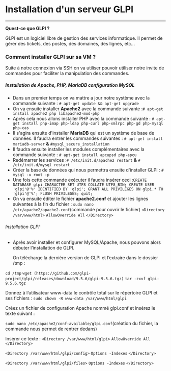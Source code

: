 # Installation d'un serveur GLPI
---

**Quest-ce que GLPI ?**

GLPI est un logiciel libre de gestion des services informatique.
Il permet de gérer des tickets, des postes, des domaines, des lignes, etc...


### Comment installer GLPI sur sa VM ?

Suite à notre connexion via SSH on va utiliser pouvoir utiliser notre invite de commandes pour faciliter la manipulation des commandes.


##### Installation de Apache, PHP, MariaDB configuration MySQL
- Dans un premier temps on va mattre a jour notre système avec la commande suivante : ```# apt-get update && apt-get upgrade ```
- On va ensuite installer **Apache2** avec la commande suivante :```# apt-get install apache2 php libapache2-mod-php```
- Après cela nous allons installer PHP avec la commande suivante : ```# apt-get install php-imap php-ldap php-curl php-xmlrpc php-gd php-mysql php-cas```
- Il s'agira ensuite d'installer **MariaDB** qui est un système de base de données. Il faudra entrer les commandes suivantes : ```# apt-get install mariadb-server``` **&** ```#mysql_secure_installation```
- Il faudra ensuite installer les modules complémentaires avec la commande suivante : ```# apt-get install apcupsd php-apcu```
- Redémarrer les services :```# /etc/init.d/apache2 restart``` **&** ```# /etc/init.d/mysql restart```
- Créer la base de données qui nous permettra ensuite d'installer GLPI : ```# mysql -u root -p```
- Une fois cette commande exécuter il faudra insérer ceci :```CREATE DATABASE glpi CHARACTER SET UTF8 COLLATE UTF8_BIN;
CREATE USER 'glpi'@'%' IDENTIFIED BY 'glpi';
GRANT ALL PRIVILEGES ON glpi.* TO 'glpi'@'%';
FLUSH PRIVILEGES;
quit;```
- On va ensuite éditer le fichier **apache2.conf** et ajouter les lignes suivantes à la fin du fichier : ```sudo nano /etc/apache2/apache2.conf```(commande pour ouvrir le fichier) 
	```<Directory /var/www/html>```
 	```AllowOverride All```
	```</Directory>```

###### Installation GLPI 

- Après avoir installer et configurer MySQL/Apache, nous pouvons alors débuter l’installation de GLPI.

  On télécharge la dernière version de GLPI et l’extraire dans le dossier /tmp : 

```cd /tmp```
```wget (https://github.com/glpi-project/glpi/releases/download/9.5.6/glpi-9.5.6.tgz)```
```tar -zxvf glpi-9.5.6.tgz```

Donnez à l’utilisateur www-data le contrôle total sur le répertoire GLPI et ses fichiers : ```sudo chown -R www-data /var/www/html/glpi```

Créez un fichier de configuration Apache nommé glpi.conf et insérez le texte suivant :

```sudo nano /etc/apache2/conf-available/glpi.conf```(création du fichier, la commande nous permet de rentrer dedans)

Insérer ce texte : 
```<Directory /var/www/html/glpi>```
   ```AllowOverride All```
```</Directory>```

```<Directory /var/www/html/glpi/config>```
  ```Options -Indexes```
```</Directory>```

```<Directory /var/www/html/glpi/files>```
  ```Options -Indexes```
```</Directory>```

